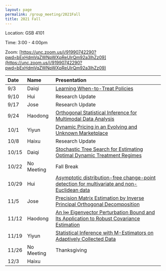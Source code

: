 ```yaml
---
layout: page
permalink: /group_meeting/2021Fall
title: 2021 Fall
---
```


Location: GSB 4101 

Time: 3:00 - 4:00pm

Zoom: [https://unc.zoom.us/j/91990742290?pwd=bExHdmVqZWNpWXpReUlrQm92a3lhZz09](https://unc.zoom.us/j/91990742290?pwd=bExHdmVqZWNpWXpReUlrQm92a3lhZz09)



| Date    | Name       | Presentation |
| :----   | :----------------------|:------------ |
| 9/3  | Daiqi | [Learning When-to-Treat Policies](https://www.tandfonline.com/doi/pdf/10.1080/01621459.2020.1831925?needAccess=true)|
| 9/10 | Hui | Research Update| 
| 9/17 | Jose | Research Update |
| 9/24 | Haodong | [Orthogonal Statistical Inference for Multimodal Data Analysis](https://arxiv.org/abs/2103.07088)  |
| 10/1 | Yiyun | [Dynamic Pricing in an Evolving and Unknown Marketplace](https://wsxsh123.github.io/paper/Dynamic%20Pricing%20in%20an%20Evolving%20and%20Unknown%20Marketplace.pdf) |
| 10/8 | Haixu | Research Update |
| 10/15 | Daiqi | [Stochastic Tree Search for Estimating Optimal Dynamic Treatment Regimes](https://www.tandfonline.com/doi/full/10.1080/01621459.2020.1819294) |
| 10/22 | No Meeting | Fall Break |
| 10/29 | Hui | [Asymptotic distribution-free change-point detection for multivariate and non-Euclidean data](https://projecteuclid.org/journals/annals-of-statistics/volume-47/issue-1/Asymptotic-distribution-free-change-point-detection-for-multivariate-and-non/10.1214/18-AOS1691.full)|
| 11/5  | Jose | [Precision Matrix Estimation by Inverse Principal Orthogonal Decomposition](http://faculty.marshall.usc.edu/yingying-fan/publications/CMR-TFK20.pdf)|
| 11/12 | Haodong| [An l∞ Eigenvector Perturbation Bound and Its Application to Robust Covariance Estimation](https://www.jmlr.org/papers/volume18/16-140/16-140.pdf) |
| 11/19 | Yiyun | [Statistical Inference with M-Estimators on Adaptively Collected Data](https://arxiv.org/abs/2104.14074)  |
| 11/26 | No Meeting |  Thanksgiving |
| 12/3 |Haixu |   |


